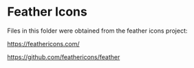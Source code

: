 # Feather Icons

Files in this folder were obtained from the feather icons project:

https://feathericons.com/

https://github.com/feathericons/feather
